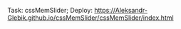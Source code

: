 Task: cssMemSlider;
Deploy: https://Aleksandr-Glebik.github.io/cssMemSlider/cssMemSlider/index.html
